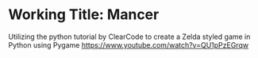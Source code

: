 # Working Title: Mancer
Utilizing the python tutorial by ClearCode to create a Zelda styled game in Python using Pygame
https://www.youtube.com/watch?v=QU1pPzEGrqw
